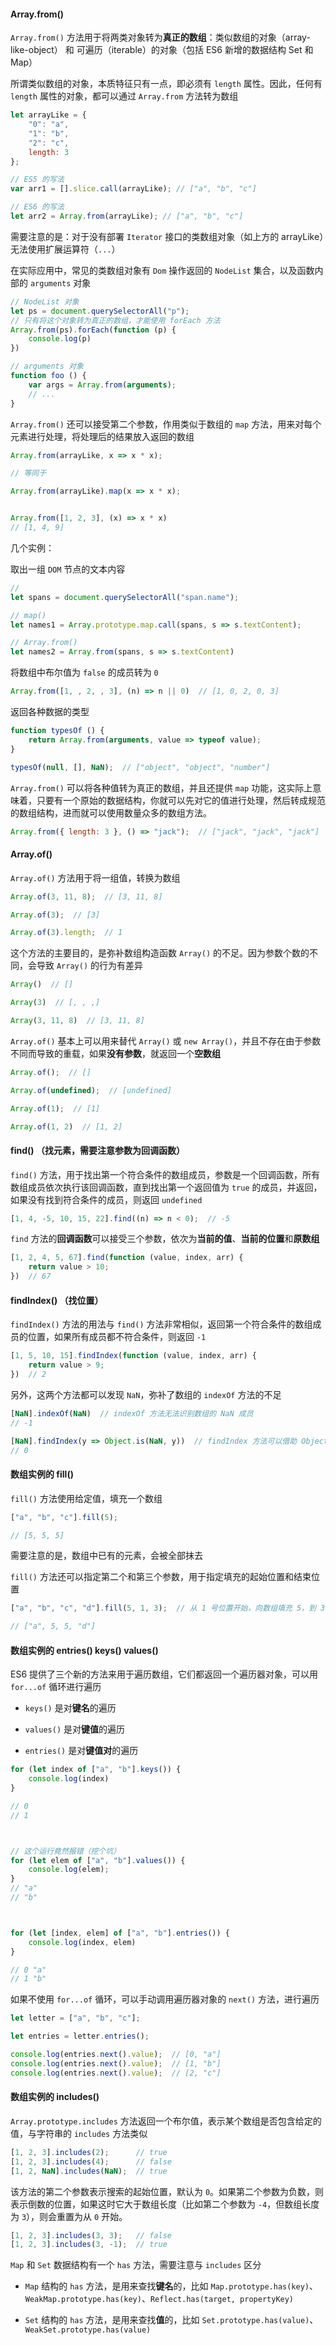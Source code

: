 #### Array.from()

```Array.from()``` 方法用于将两类对象转为**真正的数组**：类似数组的对象（array-like-object） 和 可遍历（iterable）的对象（包括 ES6 新增的数据结构 Set 和 Map）

所谓类似数组的对象，本质特征只有一点，即必须有 ```length``` 属性。因此，任何有 ```length``` 属性的对象，都可以通过 ```Array.from``` 方法转为数组

```js
let arrayLike = {
    "0": "a",
    "1": "b",
    "2": "c",
    length: 3
};

// ES5 的写法
var arr1 = [].slice.call(arrayLike); // ["a", "b", "c"]

// ES6 的写法
let arr2 = Array.from(arrayLike); // ["a", "b", "c"]
```

需要注意的是：对于没有部署 ```Iterator``` 接口的类数组对象（如上方的 arrayLike）无法使用扩展运算符（```...```）

在实际应用中，常见的类数组对象有 ```Dom``` 操作返回的 ```NodeList``` 集合，以及函数内部的 ```arguments``` 对象

```js
// NodeList 对象
let ps = document.querySelectorAll("p");
// 只有将这个对象转为真正的数组，才能使用 forEach 方法
Array.from(ps).forEach(function (p) {
    console.log(p)
})

// arguments 对象
function foo () {
    var args = Array.from(arguments);
    // ...
}
```

```Array.from()``` 还可以接受第二个参数，作用类似于数组的 ```map``` 方法，用来对每个元素进行处理，将处理后的结果放入返回的数组

```js
Array.from(arrayLike, x => x * x);

// 等同于

Array.from(arrayLike).map(x => x * x);


Array.from([1, 2, 3], (x) => x * x)
// [1, 4, 9]
```

几个实例：

取出一组 ```DOM``` 节点的文本内容

```js
// 
let spans = document.querySelectorAll("span.name");

// map()
let names1 = Array.prototype.map.call(spans, s => s.textContent);

// Array.from()
let names2 = Array.from(spans, s => s.textContent)
```

将数组中布尔值为 ```false``` 的成员转为 ```0```

```js
Array.from([1, , 2, , 3], (n) => n || 0)  // [1, 0, 2, 0, 3]
```

返回各种数据的类型

```js
function typesOf () {
    return Array.from(arguments, value => typeof value);
}

typesOf(null, [], NaN);  // ["object", "object", "number"]
```

```Array.from()``` 可以将各种值转为真正的数组，并且还提供 ```map``` 功能，这实际上意味着，只要有一个原始的数据结构，你就可以先对它的值进行处理，然后转成规范的数组结构，进而就可以使用数量众多的数组方法。

```js
Array.from({ length: 3 }, () => "jack");  // ["jack", "jack", "jack"]
```




#### Array.of()

```Array.of()``` 方法用于将一组值，转换为数组

```js
Array.of(3, 11, 8);  // [3, 11, 8]

Array.of(3);  // [3]

Array.of(3).length;  // 1
```

这个方法的主要目的，是弥补数组构造函数 ```Array()``` 的不足。因为参数个数的不同，会导致 ```Array()``` 的行为有差异

```js
Array()  // []

Array(3)  // [, , ,]

Array(3, 11, 8)  // [3, 11, 8]
```

```Array.of()``` 基本上可以用来替代 ```Array()``` 或 ```new Array()```，并且不存在由于参数不同而导致的重载，如果**没有参数**，就返回一个**空数组**

```js
Array.of();  // []

Array.of(undefined);  // [undefined]

Array.of(1);  // [1]

Array.of(1, 2)  // [1, 2]
```

#### find() （找元素，需要注意参数为回调函数）

```find()``` 方法，用于找出第一个符合条件的数组成员，参数是一个回调函数，所有数组成员依次执行该回调函数，直到找出第一个返回值为 ```true``` 的成员，并返回，如果没有找到符合条件的成员，则返回 ```undefined```

```js
[1, 4, -5, 10, 15, 22].find((n) => n < 0);  // -5
```

```find``` 方法的**回调函数**可以接受三个参数，依次为**当前的值**、**当前的位置**和**原数组**

```js
[1, 2, 4, 5, 67].find(function (value, index, arr) {
    return value > 10;
})  // 67
```

#### findIndex() （找位置）

```findIndex()``` 方法的用法与 ```find()``` 方法非常相似，返回第一个符合条件的数组成员的位置，如果所有成员都不符合条件，则返回 ```-1```

```js
[1, 5, 10, 15].findIndex(function (value, index, arr) {
    return value > 9;
})  // 2
```

另外，这两个方法都可以发现 ```NaN```，弥补了数组的 ```indexOf``` 方法的不足

```js
[NaN].indexOf(NaN)  // indexOf 方法无法识别数组的 NaN 成员
// -1

[NaN].findIndex(y => Object.is(NaN, y))  // findIndex 方法可以借助 Object.is 方法做到
// 0
```


#### 数组实例的 fill()

```fill()``` 方法使用给定值，填充一个数组

```js
["a", "b", "c"].fill(5);

// [5, 5, 5]
```

需要注意的是，数组中已有的元素，会被全部抹去

```fill()``` 方法还可以指定第二个和第三个参数，用于指定填充的起始位置和结束位置

```js
["a", "b", "c", "d"].fill(5, 1, 3);  // 从 1 号位置开始，向数组填充 5，到 3 号位置截至

// ["a", 5, 5, "d"]
```



#### 数组实例的 entries() keys() values()

ES6 提供了三个新的方法来用于遍历数组，它们都返回一个遍历器对象，可以用 ```for...of``` 循环进行遍历

* ```keys()``` 是对**键名**的遍历

* ```values()``` 是对**键值**的遍历

* ```entries()``` 是对**键值对**的遍历

```js
for (let index of ["a", "b"].keys()) {
    console.log(index)
}

// 0
// 1



// 这个运行竟然报错（挖个坑）
for (let elem of ["a", "b"].values()) {
    console.log(elem);
}
// "a"
// "b"



for (let [index, elem] of ["a", "b"].entries()) {
    console.log(index, elem)
}

// 0 "a"
// 1 "b"

```

如果不使用 ```for...of``` 循环，可以手动调用遍历器对象的 ```next()``` 方法，进行遍历

```js
let letter = ["a", "b", "c"];

let entries = letter.entries();

console.log(entries.next().value);  // [0, "a"]
console.log(entries.next().value);  // [1, "b"]
console.log(entries.next().value);  // [2, "c"]
```



#### 数组实例的 includes()

```Array.prototype.includes``` 方法返回一个布尔值，表示某个数组是否包含给定的值，与字符串的 ```includes``` 方法类似

```js
[1, 2, 3].includes(2);      // true
[1, 2, 3].includes(4);      // false
[1, 2, NaN].includes(NaN);  // true
```

该方法的第二个参数表示搜索的起始位置，默认为 ```0```。如果第二个参数为负数，则表示倒数的位置，如果这时它大于数组长度（比如第二个参数为 ```-4```，但数组长度为 ```3```），则会重置为从 ```0``` 开始。

```js
[1, 2, 3].includes(3, 3);   // false
[1, 2, 3].includes(3, -1);  // true
```

```Map``` 和 ```Set``` 数据结构有一个 ```has``` 方法，需要注意与 ```includes``` 区分

* ```Map``` 结构的 ```has``` 方法，是用来查找**键名**的，比如 ```Map.prototype.has(key)```、```WeakMap.prototype.has(key)```、```Reflect.has(target, propertyKey)```

* ```Set``` 结构的 ```has``` 方法，是用来查找**值**的，比如 ```Set.prototype.has(value)```、```WeakSet.prototype.has(value)```